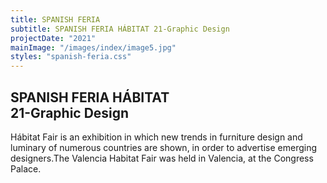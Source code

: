 ```yaml
---
title: SPANISH FERIA
subtitle: SPANISH FERIA HÁBITAT 21-Graphic Design
projectDate: "2021"
mainImage: "/images/index/image5.jpg"
styles: "spanish-feria.css"
---
```

<section class="section">
    <div class="details-container">
        <h1 class="title">SPANISH FERIA HÁBITAT<br>21-Graphic Design</h1>
        <p class="description">Hábitat Fair is an exhibition in which new trends in furniture design and luminary of numerous countries are shown, in order to advertise emerging designers.The Valencia Habitat Fair was held in Valencia, at the Congress Palace.</p>
    </div>
    <div class="grid">
        <div class="image-container">
                <img class="img" src="/images/spanish-feria/FH-MARQUESINA BUS.jpg" alt="">
        </div>
        <div class="grid one">
            <div class="image-container">
                <img class="img" src="/images/spanish-feria/FH-CARTEL EXTERIOR 1.png" alt="">
            </div>
            <div class="image-container">
                <img class="img" src="/images/spanish-feria/FH-CARTEL EXTERIOR LUMINARIA.png" alt="">
            </div>
            <div class="image-container">
                <img class="img" src="/images/spanish-feria/FH-CARTEL EXTERIOR MOBILIARIO.png" alt="">
            </div>
            <div class="image-container">
                <img class="img" src="/images/spanish-feria/FH-CARTEL EXTERIOR 1.png" alt="">
            </div>
        </div>
        <div class="image-container">
                <img class="img" src="/images/spanish-feria/FH-PHOTOCALL ENTERO.png" alt="">
        </div>
        <div class="grid two">
            <div class="image-container">
                <img class="img" src="/images/spanish-feria/FH-ACTIVIDADES.png" alt="">
            </div>
            <div class="image-container">
                <img class="img" src="/images/spanish-feria/FH-CONFERENCIAS.png" alt="">
            </div>
            <div class="image-container">
                <img class="img" src="/images/spanish-feria/FH-EXPOSICIÓN.png" alt="">
            </div>
            <div class="image-container">
                <img class="img" src="/images/spanish-feria/FH-INFORMACIÓN.png" alt="">
            </div>
            <div class="image-container">
                <img class="img" src="/images/spanish-feria/FH-PHOTOCALL.png" alt="">
            </div>
            <div class="image-container">
                <img class="img" src="/images/spanish-feria/FH-RESTAURANTE.png" alt="">
            </div>
            <div class="image-container">
                <img class="img" src="/images/spanish-feria/FH-TALLERES.png" alt="">
            </div>
        </div>
        <div class="grid three">
            <div class="image-container">
                <img class="img" src="/images/spanish-feria/FH-COMBO.jpg" alt="">
            </div>
            <div class="image-container">
                <img class="img" src="/images/spanish-feria/FH-COMBO DETRÁS.jpg" alt="">
            </div>
            <div class="image-container">
                <img class="img" src="/images/spanish-feria/FH-DOMINGO.jpg" alt="">
            </div>
            <div class="image-container">
                <img class="img" src="/images/spanish-feria/FH-DOMINGO DETRÁS.jpg" alt="">
            </div>
            <div class="image-container">
                <img class="img" src="/images/spanish-feria/FH-SÁBADO.jpg" alt="">
            </div>
            <div class="image-container">
                <img class="img" src="/images/spanish-feria/FH-SÁBADO DETRÁS.jpg" alt="">
            </div>
            <div class="image-container">
                <img class="img" src="/images/spanish-feria/FH-VIERNES.jpg" alt="">
            </div>
            <div class="image-container">
                <img class="img" src="/images/spanish-feria/FH-VIERNES DETRÁS.jpg" alt="">
            </div>
        </div>
        <div class="grid four">
            <div class="image-container">
                <img class="img" src="/images/spanish-feria/FH-AUTOBÚS DEL.jpg" alt="">
            </div>
            <div class="image-container">
                <img class="img" src="/images/spanish-feria/FH-AUTOBÚS TRASERO.jpg" alt="">
            </div>
        </div>
        <div class="grid five">
            <div class="image-container">
                <img class="img" src="/images/spanish-feria/FH-SEÑAL SUELO SITIOS.jpg" alt="">
            </div>
            <div class="image-container">
                <img class="img" src="/images/spanish-feria/FH-Recinto Matadero.jpg" alt="">
            </div>
            <div class="image-container">
                <img class="img" src="/images/spanish-feria/FH-SEÑALÉTICA SUELO DIRECCIÓN.jpg" alt="">
            </div>
        </div>
    </div>
</section>